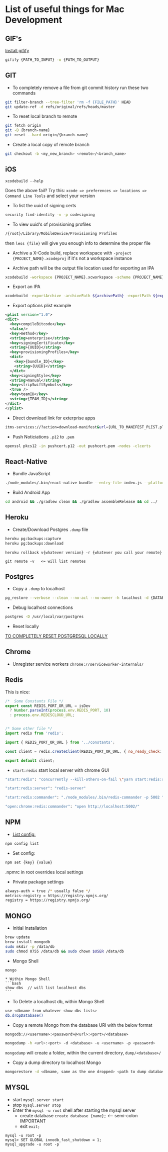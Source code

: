 # List of useful things for Mac Development

## GIF's

[Install gifify](https://github.com/vvo/gifify)

```bash
gifify {PATH_TO_INPUT} -o {PATH_TO_OUTPUT}
```

## GIT

* To completely remove a file from git commit history run these two commands

```bash
git filter-branch --tree-filter 'rm -f {FILE_PATH}' HEAD
git update-ref -d refs/original/refs/heads/master
```

* To reset local branch to remote

```bash
git fetch origin
git -B {branch-name}
git reset --hard origin/{branch-name}
```

* Create a local copy of remote branch

```bash
git checkout -b <my_new_branch> <remote>/<branch_name>
```

## iOS

`xcodebuild --help`

Does the above fail?  Try this:
`xcode => preferences => locations => Command Line Tools`
and select your version

* To list the uuid of signing certs

```bash
security find-identity -v -p codesigning
```

* To view uuid's of provisioning profiles

```bash
/{root}/Library/MobileDevice/Provisioning Profiles
```
then `less {file}` will give you enough info to determine the proper file

* Archive a X-Code build, replace workspace with `-project {PROJECT_NAME}.xcodeproj` if it's not a workspace instance

* Archive path will be the output file location used for exporting an IPA

```bash
xcodebuild -workspace {PROJECT_NAME}.xcworkspace -scheme {PROJECT_NAME} -configuration Release -archivePath ${archivePath} archive -quiet -sdk iphoneos
```

* Export an IPA

```bash
xcodebuild -exportArchive -archivePath ${archivePath} -exportPath ${exportPath} -exportOptionsPlist ${exportOptionsPlistPath}
```

* Export options plist example

```xml
<plist version="1.0">
<dict>
  <key>compileBitcode</key>
  <false/>
  <key>method</key>
  <string>enterprise</string>
  <key>signingCertificate</key>
  <string>{UUID}</string>
  <key>provisioningProfiles</key>
  <dict>
    <key>{bundle_ID}</key>
    <string>{UUID}</string>
  </dict>
  <key>signingStyle</key>
  <string>manual</string>
  <key>stripSwiftSymbols</key>
  <true />
  <key>teamID</key>
  <string>{TEAM_ID}</string>
</dict>
</plist>

```

* Direct download link for exterprise apps

```bash
itms-services://?action=download-manifest&url={URL_TO_MANIFEST_PLIST.plist}
```

* Push Noticiations `.p12` to `.pem`

```bash
openssl pkcs12 -in pushcert.p12 -out pushcert.pem -nodes -clcerts
```

## React-Native

* Bundle JavaScript

```bash
./node_modules/.bin/react-native bundle --entry-file index.js --platform ios --dev false --bundle-output ios/{PROJECT_NAME}/main.jsbundle
```

* Build Android App

```bash
cd android && ./gradlew clean && ./gradlew assembleRelease && cd ../
```

## Heroku

*  Create/Download Postgres `.dump` file

```bash
heroku pg:backups:capture
heroku pg:backups:download
```

```
heroku rollback v{whatever version} -r {whatever you call your remote}

git remote -v   <= will list remotes
```

## Postgres

* Copy a `.dump` to localhost

```bash
pg_restore --verbose --clean --no-acl --no-owner -h localhost -d {DATABSE_NAME} {PATH_TO_DUMP_FILE}
```

* Debug localhost connections

```bash
postgres -D /usr/local/var/postgres
```

* Reset locally

[TO COMPLETELY RESET POSTGRESQL LOCALLY](https://medium.com/@bitadj/completely-uninstall-and-reinstall-psql-on-osx-551390904b86)

## Chrome

* Unregister service workers `chrome://serviceworker-internals/`


## Redis

This is nice:
```js
/*  Some Constants File */
export const REDIS_PORT_OR_URL = isDev
  ? Number.parseInt(process.env.REDIS_PORT, 10)
  : process.env.REDISCLOUD_URL;


/* Some other file */
import redis from 'redis';

import { REDIS_PORT_OR_URL } from '../constants';

const client = redis.createClient(REDIS_PORT_OR_URL, { no_ready_check: true });

export default client;

```

* `start:redis` start local server with chrome GUI

```bash
"start:redis": "concurrently --kill-others-on-fail \"yarn start:redis:server\" \"yarn start:redis:commander\" \"wait-on http://localhost:5002 && yarn open:chrome:redis:commander\""

"start:redis:server": "redis-server"

"start:redis:commander": "./node_modules/.bin/redis-commander -p 5002 "

"open:chrome:redis:commander": "open http://localhost:5002/"
```
## NPM

* [List config:](https://docs.npmjs.com/misc/config)
```bash
npm config list
```

* Set config:
```bash
npm set {key} {value}
```

.npmrc in root overrides local settings

* Private package settings
```bash
always-auth = true /* usually false */
metrics-registry = https://registry.npmjs.org/
registry = https://registry.npmjs.org/
```

## MONGO

* Initial Installation
```bash
brew update
brew install mongodb
sudo mkdir -p /data/db
sudo chmod 0755 /data/db && sudo chown $USER /data/db
```
 * Mongo Shell
 ```bash
mongo
 ```
    * Within Mongo Shell
    ```bash
    show dbs  // will list localhost dbs
    ```

* To Delete a localhost db, within Mongo Shell
```bash
use <dbname from whatever show dbs lists>
db.dropDatabase()
```

* Copy a remote Mongo from the database URI with the below format

`mongodb://<username>:<password>@<url>:<port>/<database>`

```bash
mongodump -h <url>:<port> -d <database> -u <username> -p <password>
```
`mongodump` will create a folder, within the current directory, `dump/<database>/`

* Copy a dump directory to localhost Mongo
```bash
mongorestore -d <dbname, same as the one dropped> <path to dump database dump/<database>/>
```

## MYSQL

* start `mysql.server start`
* stop `mysql.server stop`
* Enter the `mysql -u root` shell after starting the mysql server
  * create database `create database {name};` <-- semi-colon IMPORTANT
  * exit `exit;`

```
mysql -u root -p
mysql> SET GLOBAL innodb_fast_shutdown = 1;
mysql_upgrade -u root -p
```
